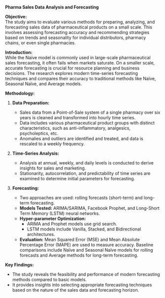  **Pharma Sales Data Analysis and Forecasting**

**Objective:**  
The study aims to evaluate various methods for preparing, analyzing, and forecasting sales data of pharmaceutical products on a small scale. This involves assessing forecasting accuracy and recommending strategies based on trends and seasonality for individual distributors, pharmacy chains, or even single pharmacies.

**Introduction:**  
While the Naïve model is commonly used in large-scale pharmaceutical sales forecasting, it often fails when markets saturate. On a smaller scale, accurate forecasting is crucial for resource planning and business decisions. The research explores modern time-series forecasting techniques and compares their accuracy to traditional methods like Naïve, Seasonal Naïve, and Average models.

**Methodology:**
1. **Data Preparation:**  
   - Sales data from a Point-of-Sale system of a single pharmacy over six years is cleaned and transformed into hourly time series.
   - Data includes various pharmaceutical product groups with distinct characteristics, such as anti-inflammatory, analgesics, psycholeptics, etc.
   - Anomalies and outliers are identified and treated, and data is rescaled to a weekly frequency.

2. **Time-Series Analysis:**  
   - Analysis at annual, weekly, and daily levels is conducted to derive insights for sales and marketing.
   - Stationarity, autocorrelation, and predictability of time series are examined to determine initial parameters for forecasting.

3. **Forecasting:**  
   - Two approaches are used: rolling forecasts (short-term) and long-term forecasting.
   - **Models Tested:** ARIMA/SARIMA, Facebook Prophet, and Long-Short Term Memory (LSTM) neural networks.
   - **Hyper-parameter Optimization:** 
     - ARIMA and Prophet models use grid search.
     - LSTM models include Vanilla, Stacked, and Bidirectional architectures.
   - **Evaluation:** Mean Squared Error (MSE) and Mean Absolute Percentage Error (MAPE) are used to measure accuracy. Baseline comparisons include Naïve and Seasonal Naïve models for rolling forecasts and Average methods for long-term forecasting.

**Key Findings:**  
- The study reveals the feasibility and performance of modern forecasting methods compared to basic models.
- It provides insights into selecting appropriate forecasting techniques based on the nature of the sales data and forecasting horizon.
